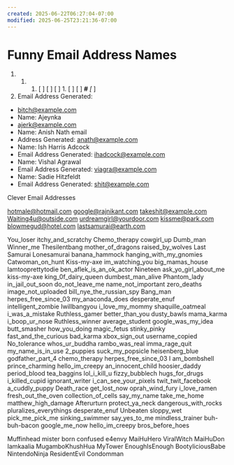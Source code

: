 ```yaml
---
created: 2025-06-22T06:27:04-07:00
modified: 2025-06-25T23:21:36-07:00
---
```


# Funny Email Address Names

1. 1. 1. [ ] [ ] [ ] 1. [ ] [ ] **#** *[* ] 
1. Email Address Generated: 
- bitch@example.com 
- Name: Ajeynka 
- ajerk@example.com 
- Name: Anish Nath email 
- Address Generated: anath@example.com 
- Name: Ish Harris Adcock 
- Email Address Generated: ihadcock@example.com 
- Name: Vishal Agrawal 
- Email Address Generated: viagra@example.com 
- Name: Sadie Hitzfeldt 
- Email Address Generated: shit@example.com 

Clever Email Addresses

hotmale@hotmail.com 
google@rajnikant.com takeshit@example.com 
Waiting4u@outside.com urdreamgirl@yourdoor.com 
kissme@park.com 
blowmegud@hotel.com 
lastsamurai@earth.com 

You_loser 
itchy_and_scratchy 
Chemo_therapy 
cowgirl_up 
Dumb_man 
Winner_me 
Thesilentbang 
mother_of_dragons 
raised_by_wolves 
Last Samurai Lonesamurai 
banana_hammock 
hanging_with_my_gnomies 
Catwoman_on_hunt 
Kiss-my-axe 
im_watching_you 
big_mamas_house 
Iamtooprettytodie 
ben_aflek_is_an_ok_actor 
Nineteen ask_yo_girl_about_me kiss-my-axe 
king_0f_dairy_queen 
dumbest_man_alive 
Phantom_lady in_jail_out_soon 
do_not_leave_me 
name_not_important zero_deaths 
image_not_uploaded 
bill_nye_the_russian_spy 
Bang_man 
herpes_free_since_03 
my_anaconda_does desperate_enuf 
intelligent_zombie 
Iwillbangyou 
i_love_my_mommy 
shaquille_oatmeal 
i_was_a_mistake 
Ruthless_gamer 
better_than_you 
dusty_bawls 
mama_karma 
i_boop_ur_nose 
Ruthless_winner 
average_student 
google_was_my_idea 
butt_smasher 
how_you_doing 
magic_fetus 
stinky_pinky 
fast_and_the_curious 
bad_karma xbox_sign_out 
username_copied 
No_tolerance 
whos_ur_buddha 
rambo_was_real 
imma_rage_quit 
my_name_is_in_use 
2_puppies 
suck_my_popsicle 
heisenberg_blue 
godfather_part_4 
chemo_therapy 
herpes_free_since_03 I
am_bombshell 
prince_charming 
hello_im_creepy an_innocent_child 
hoosier_daddy 
period_blood 
tea_baggins 
lol_i_kill_u 
fizzy_bubblech 
hugs_for_drugs 
i_killed_cupid 
ignorant_writer 
i_can_see_your_pixels 
twit_twit_facebook 
a_cuddly_puppy 
Death_race get_lost_now 
oprah_wind_fury 
i_love_ramen fresh_out_the_oven 
collection_of_cells 
say_my_name take_me_home 
matthew_high_damage 
Afterurturn 
protect_ya_neck dangerous_with_rocks 
pluralizes_everythings 
desperate_enuf 
Unbeaten 
sloppy_wet 
pick_me_pick_me 
sinking_swimmer 
say_yes_to_me 
mindless_trainer 
buh-buh-bacon 
google_me_now 
hello_im_creepy 
bros_before_hoes

Muffinhead
mister born confused 
e4envy 
MaiHuHero 
ViralWitch 
MaiHuDon 
Iamkaalia 
MugamboKhushHua 
MyTower 
EnoughIsEnough 
BootyliciousBabe 
NintendoNinja 
ResidentEvil 
Condomman
